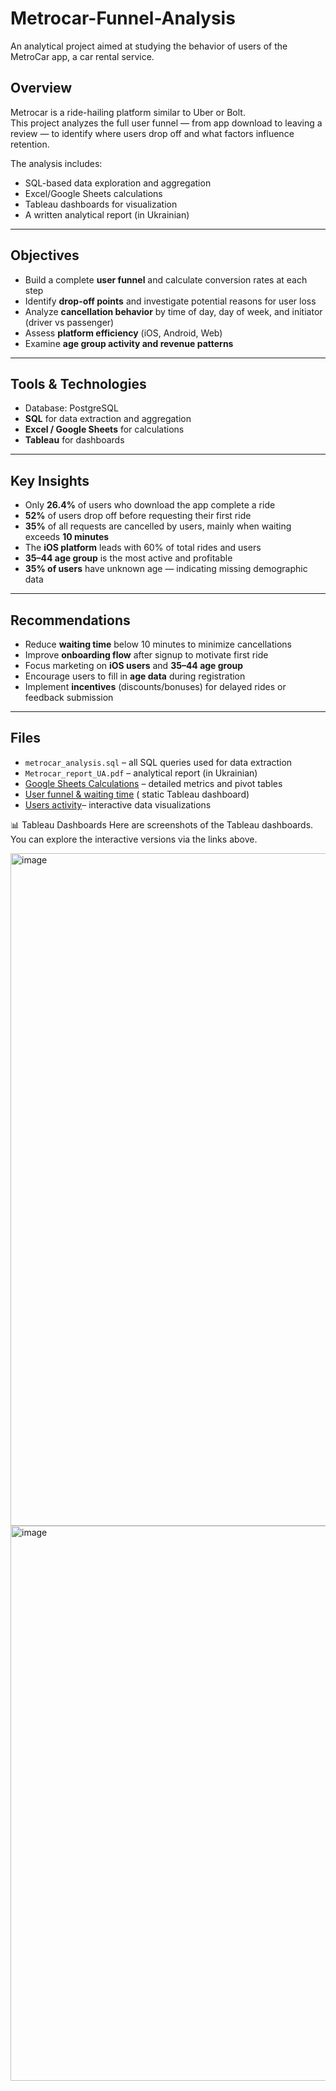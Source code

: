 # Metrocar-Funnel-Analysis
An analytical project aimed at studying the behavior of users of the MetroCar app, a car rental service.


## Overview
Metrocar is a ride-hailing platform similar to Uber or Bolt.  
This project analyzes the full user funnel — from app download to leaving a review — to identify where users drop off and what factors influence retention.

The analysis includes:
- SQL-based data exploration and aggregation  
- Excel/Google Sheets calculations  
- Tableau dashboards for visualization  
- A written analytical report (in Ukrainian)

---

## Objectives
- Build a complete **user funnel** and calculate conversion rates at each step  
- Identify **drop-off points** and investigate potential reasons for user loss  
- Analyze **cancellation behavior** by time of day, day of week, and initiator (driver vs passenger)  
- Assess **platform efficiency** (iOS, Android, Web)  
- Examine **age group activity and revenue patterns**

---

## Tools & Technologies
- Database: PostgreSQL
- **SQL** for data extraction and aggregation
- **Excel / Google Sheets** for calculations
- **Tableau** for dashboards

---

## Key Insights
- Only **26.4%** of users who download the app complete a ride  
- **52%** of users drop off before requesting their first ride  
- **35%** of all requests are cancelled by users, mainly when waiting exceeds **10 minutes**  
- The **iOS platform** leads with 60% of total rides and users  
- **35–44 age group** is the most active and profitable  
- **35% of users** have unknown age — indicating missing demographic data

---

## Recommendations
- Reduce **waiting time** below 10 minutes to minimize cancellations  
- Improve **onboarding flow** after signup to motivate first ride  
- Focus marketing on **iOS users** and **35–44 age group**  
- Encourage users to fill in **age data** during registration  
- Implement **incentives** (discounts/bonuses) for delayed rides or feedback submission

---
## Files
- `metrocar_analysis.sql` – all SQL queries used for data extraction  
- `Metrocar_report_UA.pdf` – analytical report (in Ukrainian)  
- [Google Sheets Calculations](https://docs.google.com/spreadsheets/d/1O8VghSd-DtZTFIJ-Vne_2BVOWs9O5q4nUwD8dC35vY0/edit?usp=sharing) – detailed metrics and pivot tables  
- [User funnel & waiting time](https://public.tableau.com/app/profile/iryna.kucheruk/viz/Userfunnel_17488058149410/FunnelWT) (
static Tableau dashboard)  
- [Users activity](https://public.tableau.com/views/UseractivityMetrocarProject/Usersactivity?:language=en-US&:sid=&:redirect=auth&:display_count=n&:origin=viz_share_link)– interactive data visualizations 


📊 Tableau Dashboards
Here are screenshots of the Tableau dashboards.
You can explore the interactive versions via the links above.

<img width="1752" height="1076" alt="image" src="https://github.com/user-attachments/assets/45b29536-df74-40c2-aa1c-3b3d8c3300d2" />  

<img width="1255" height="888" alt="image" src="https://github.com/user-attachments/assets/f148887f-7aea-4c90-bb5d-bb4ca4724b4c" />




